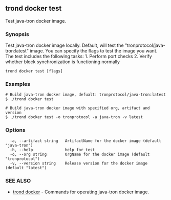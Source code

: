 ## trond docker test

Test java-tron docker image.

### Synopsis

Test java-tron docker image locally.
Default, will test the "tronprotocol/java-tron:latest" image. You can specify the flags to test the image you want.
The test includes the following tasks:
	1. Perform port checks
	2. Verify whether block synchronization is functioning normally


```
trond docker test [flags]
```

### Examples

```
# Build java-tron docker image, defualt: tronprotocol/java-tron:latest
$ ./trond docker test

# Build java-tron docker image with specified org, artifact and version
$ ./trond docker test -o tronprotocol -a java-tron -v latest

```

### Options

```
  -a, --artifact string   ArtifactName for the docker image (default "java-tron")
  -h, --help              help for test
  -o, --org string        OrgName for the docker image (default "tronprotocol")
  -v, --version string    Release version for the docker image (default "latest")
```

### SEE ALSO

* [trond docker](trond_docker.md)	 - Commands for operating java-tron docker image.

